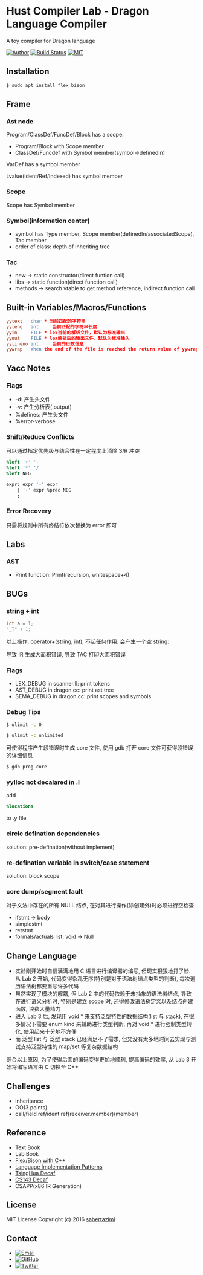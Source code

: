 # Hust Compiler Lab - Dragon Language Compiler

A toy compiler for Dragon language

[![Author](https://img.shields.io/badge/author-sabertazimi-lightgrey.svg)](https://github.com/sabertazimi)
[![Build Status](https://travis-ci.com/sabertazimi/dragon.svg?token=q3rvCWEJVuEsNxEomDdy&branch=master)](https://travis-ci.com/sabertazimi/dragon)
[![MIT](https://img.shields.io/badge/license-mit-brightgreen.svg)](https://raw.githubusercontent.com/sabertazimi/dragon/master/LICENSE)

## Installation

```sh
$ sudo apt install flex bison
```

## Frame

### Ast node

Program/ClassDef/FuncDef/Block has a scope:

*   Program/Block with Scope member
*   ClassDef/Funcdef with Symbol member(symbol->definedIn)

VarDef has a symbol member

Lvalue(Ident/Ref/Indexed) has symbol member

### Scope

Scope has Symbol member

### Symbol(information center)

*   symbol has Type member, Scope member(definedIn/associatedScope), Tac member
*   order of class: depth of inheriting tree

### Tac

*   new -> static constructor(direct funtion call)
*   libs -> static function(direct function call)
*   methods -> search vtable to get method reference, indirect function call

## Built-in Variables/Macros/Functions

```lex
yytext   char * 当前匹配的字符串
yyleng   int     当前匹配的字符串长度
yyin     FILE * lex当前的解析文件，默认为标准输出
yyout    FILE * lex解析后的输出文件，默认为标准输入
yylineno int     当前的行数信息
yywrap   When the end of the file is reached the return value of yywrap() is checked.If it is non-zero, scanning terminates and if it is 0 scanning continues with next input file.
```

## Yacc Notes

### Flags

*   -d: 产生头文件 
*   -v: 产生分析表(.output)
*   %defines: 产生头文件
*   %error-verbose

### Shift/Reduce Conflicts

可以通过指定优先级与结合性在一定程度上消除 S/R 冲突

```yacc
%left '+' '-'
%left '*' '/'
%left NEG

expr: expr '-' expr
    | '-' expr %prec NEG
    ;
```

### Error Recovery

只需将规则中所有终结符依次替换为 error 即可

## Labs

### AST

*   Print function: Print(recursion, whitespace+4)

## BUGs

### string + int

```cpp
int a = 1;
"_T" + 1;
```

以上操作, operator+(string, int), 不起任何作用. 会产生一个空 string:

导致 IR 生成大面积错误, 导致 TAC 打印大面积错误

### Flags

*   LEX_DEBUG in scanner.ll: print tokens
*   AST_DEBUG in dragon.cc: print ast tree
*   SEMA_DEBUG in dragon.cc: print scopes and symbols

### Debug Tips

```sh
$ ulimit -c 0
```

```sh
$ ulimit -c unlimited
```

可使得程序产生段错误时生成 core 文件, 使用 gdb 打开 core 文件可获得段错误的详细信息

```sh
$ gdb prog core
```

### yylloc not decalared in .l

add

```yacc
%locations
```

to .y file

### circle defination dependencies

solution: pre-defination(without implement)

### re-defination variable in switch/case statement

solution: block scope

### core dump/segment fault

对于文法中存在的所有 NULL 结点, 在对其进行操作(除创建外)时必须进行空检查

*   ifstmt -> body
*   simplestmt
*   retstmt
*   formals/actuals list: void -> Null

## Change Language

*   实验刚开始时自信满满地用 C 语言进行编译器的编写, 但现实狠狠地打了脸. 从 Lab 2 开始, 代码变得杂乱无序(特别是对于语法树结点类型的判断), 每次遍历语法树都要重写许多代码
*   虽然实现了模块的解耦, 但 Lab 2 中的代码依赖于未抽象的语法树结点, 导致在进行语义分析时, 特别是建立 scope 时, 还得修改语法树定义以及结点创建函数, 浪费大量精力
*   进入 Lab 3 后, 发现用 void * 来支持泛型特性的数据结构(list 与 stack), 在很多情况下需要 enum kind 来辅助进行类型判断, 再对 void * 进行强制类型转化, 使用起来十分地不方便
*   而 泛型 list 与 泛型 stack 已经满足不了需求, 但又没有太多地时间去实现与测试支持泛型特性的 map/set 等复杂数据结构

综合以上原因, 为了使得后面的编码变得更加地顺利, 提高编码的效率, 从 Lab 3 开始将编写语言由 C 切换至 C++

## Challenges

*   inheritance
*   OO(3 points)
*   call/field ref/ident ref(receiver.member)(member)

## Reference

*   Text Book
*   Lab Book
*   [Flex/Bison with C++](http://www.doc88.com/p-2989810281943.html)
*   [Language Implementation Patterns](https://book.douban.com/subject/10482195)
*   [TsingHua Decaf](https://github.com/Silver-Shen/decaf_PA3])
*   [CS143 Decaf](https://github.com/davidzchen/decaf)
*   CSAPP(x86 IR Generation)

## License

MIT License Copyright (c) 2016 [sabertazimi](https://github.com/sabertazimi)

## Contact

-   [![Email](https://img.shields.io/badge/mailto-sabertazimi-brightgreen.svg?style=flat-square)](mailto:sabertazimi@gmail.com)
-   [![GitHub](https://img.shields.io/badge/contact-github-000000.svg?style=flat-square)](https://github.com/sabertazimi)
-   [![Twitter](https://img.shields.io/badge/contact-twitter-blue.svg?style=flat-square)](https://twitter.com/sabertazimi)
